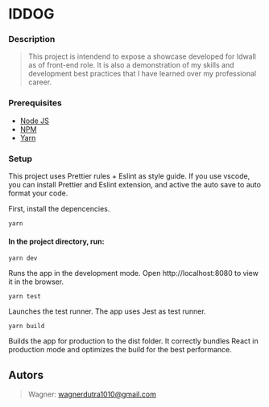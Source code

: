 # IDDOG

### Description

> This project is intendend to expose a showcase developed for Idwall as of front-end role. It is also a demonstration of my skills and development best practices that I have learned over my professional career.

### Prerequisites

- [Node JS](https://nodejs.org/)
- [NPM](https://docs.npmjs.com/)
- [Yarn](https://yarnpkg.com/en/)

### Setup

This project uses Prettier rules + Eslint as style guide. If you use vscode, you can install Prettier and Eslint extension, and active the auto save to auto format your code.

First, install the depencencies.

```
yarn
```

#### In the project directory, run:

```
yarn dev
```

Runs the app in the development mode.
Open http://localhost:8080 to view it in the browser.

```
yarn test
```

Launches the test runner. The app uses Jest as test runner.

```
yarn build
```

Builds the app for production to the dist folder.
It correctly bundles React in production mode and optimizes the build for the best performance.

## Autors

> Wagner: wagnerdutra1010@gmail.com
